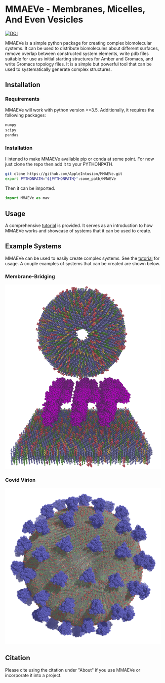 # MMAEVe - Membranes, Micelles, And Even Vesicles

[![DOI](https://zenodo.org/badge/485386956.svg)](https://zenodo.org/doi/10.5281/zenodo.11105899)

MMAEVe is a simple python package for creating complex biomolecular systems. It can be used to distribute biomolecules about different surfaces, remove overlap between constructed system elements, write pdb files suitable for use as initial starting structures for Amber and Gromacs, and write Gromacs topology files. It is a simple but powerful tool that can be used to systematically generate complex structures.

## Installation

### Requirements

MMAEVe will work with python version >=3.5. Additionally, it requires the following packages:

```bash
numpy
scipy
pandas
```

### Installation

I intened to make MMAEVe available pip or conda at some point. For now just clone the repo then add it to your PYTHONPATH.

```bash
git clone https://github.com/AppleIntusion/MMAEVe.git
export PYTHONPATH="${PYTHONPATH}":some_path/MMAEVe
```

Then it can be imported.

```python
import MMAEVe as mav
```

## Usage

A comprehensive [tutorial](tutorial/README.md) is provided. It serves as an introduction to how MMAEVe works and showcase of systems that it can be used to create.

## Example Systems

MMAEVe can be used to easily create complex systems. See the [tutorial](tutorial/README.md) for usage. A couple examples of systems that can be created are shown below.

### Membrane-Bridging
![](tutorial/images/vesicle_bi_a2t.png)

### Covid Virion
![](tutorial/images/covid_virion.png)

## Citation

Please cite using the citation under "About" if you use MMAEVe or incorporate it into a project.
